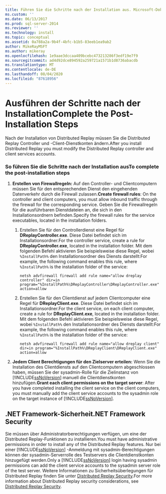 ```yaml
---
title: Führen Sie die Schritte nach der Installation aus. Microsoft-Dokumentation
ms.custom: ''
ms.date: 06/13/2017
ms.prod: sql-server-2014
ms.reviewer: ''
ms.technology: install
ms.topic: conceptual
ms.assetid: 0a788a2a-9b4f-4bfc-b1b5-83eeb1ea9ab2
author: MikeRayMSFT
ms.author: mikeray
ms.openlocfilehash: 1e9aae3dccaa409bcebc473213286f3edf19e7f9
ms.sourcegitcommit: ad4d92dce894592a259721a1571b1d8736abacdb
ms.translationtype: MT
ms.contentlocale: de-DE
ms.lasthandoff: 08/04/2020
ms.locfileid: "87618956"
---
```

# <a name="complete-the-post-installation-steps"></a><span data-ttu-id="5a75f-102">Ausführen der Schritte nach der Installation</span><span class="sxs-lookup"><span data-stu-id="5a75f-102">Complete the Post-Installation Steps</span></span>
  <span data-ttu-id="5a75f-103">Nach der Installation von Distributed Replay müssen Sie die Distributed Replay Controller und -Client-Dienstkonten ändern.</span><span class="sxs-lookup"><span data-stu-id="5a75f-103">After you install Distributed Replay you must modify the Distributed Replay controller and client services accounts.</span></span>  
  
### <a name="to-complete-the-post-installation-steps"></a><span data-ttu-id="5a75f-104">So führen Sie die Schritte nach der Installation aus</span><span class="sxs-lookup"><span data-stu-id="5a75f-104">To complete the post-installation steps</span></span>  
  
1.  <span data-ttu-id="5a75f-105">**Erstellen von Firewallregeln:** Auf den Controller- und Clientcomputern müssen Sie für den entsprechenden Dienst den eingehenden Datenverkehr durch die Firewall zulassen.</span><span class="sxs-lookup"><span data-stu-id="5a75f-105">**Create firewall rules**: On the controller and client computers, you must allow inbound traffic through the firewall for the corresponding service.</span></span> <span data-ttu-id="5a75f-106">Geben Sie die Firewallregeln für die ausführbaren Dienstdateien an, die sich in den Installationsordnern befinden.</span><span class="sxs-lookup"><span data-stu-id="5a75f-106">Specify the firewall rules for the service executables, located in the installation folders.</span></span>  
  
    1.  <span data-ttu-id="5a75f-107">Erstellen Sie für den Controllerdienst eine Regel für **DReplayController.exe**. Diese Datei befindet sich im Installationsordner.</span><span class="sxs-lookup"><span data-stu-id="5a75f-107">For the controller service, create a rule for **DReplayController.exe**, located in the installation folder.</span></span> <span data-ttu-id="5a75f-108">Mit dem folgenden Befehl aktivieren Sie beispielsweise diese Regel, wobei `%InstallPath%` den Installationsordner des Diensts darstellt:</span><span class="sxs-lookup"><span data-stu-id="5a75f-108">For example, the following command enables this rule, where `%InstallPath%` is the installation folder of the service:</span></span>  
  
         `netsh advfirewall firewall add rule name="allow dreplay controller" dir=in program="%InstallPath%\DReplayController\DReplayController.exe" action=allow`  
  
    2.  <span data-ttu-id="5a75f-109">Erstellen Sie für den Clientdienst auf jedem Clientcomputer eine Regel für **DReplayClient.exe**. Diese Datei befindet sich im Installationsordner.</span><span class="sxs-lookup"><span data-stu-id="5a75f-109">For the client service, on each client computer, create a rule for **DReplayClient.exe**, located in the installation folder.</span></span> <span data-ttu-id="5a75f-110">Mit dem folgenden Befehl aktivieren Sie beispielsweise diese Regel, wobei `%InstallPath%` den Installationsordner des Diensts darstellt:</span><span class="sxs-lookup"><span data-stu-id="5a75f-110">For example, the following command enables this rule, where `%InstallPath%` is the installation folder of the service:</span></span>  
  
         `netsh advfirewall firewall add rule name="allow dreplay client" dir=in program="%InstallPath%\DReplayClient\DReplayClient.exe" action=allow`  
  
2.  <span data-ttu-id="5a75f-111">**Jedem Client Berechtigungen für den Zielserver erteilen:** Wenn Sie die Installation des Clientdiensts auf den Clientcomputern abgeschlossen haben, müssen Sie der sysadmin-Rolle für die Zielinstanz von [!INCLUDE[ssNoVersion](../../includes/ssnoversion-md.md)] manuell die Clientdienstkonten hinzufügen.</span><span class="sxs-lookup"><span data-stu-id="5a75f-111">**Grant each client permissions on the target server**: After you have completed installing the client service on the client computers, you must manually add the client service accounts to the sysadmin role on the target instance of [!INCLUDE[ssNoVersion](../../includes/ssnoversion-md.md)].</span></span>  
  
## <a name="net-framework-security"></a><span data-ttu-id="5a75f-112">.NET Framework-Sicherheit</span><span class="sxs-lookup"><span data-stu-id="5a75f-112">.NET Framework Security</span></span>  
 <span data-ttu-id="5a75f-113">Sie müssen über Administratorberechtigungen verfügen, um eine der Distributed Replay-Funktionen zu installieren.</span><span class="sxs-lookup"><span data-stu-id="5a75f-113">You must have administrative permissions in order to install any of the Distributed Replay features.</span></span> <span data-ttu-id="5a75f-114">Nur bei einer [!INCLUDE[ssNoVersion](../../includes/ssnoversion-md.md)] -Anmeldung mit sysadmin-Berechtigungen können der sysadmin-Serverrolle des Testservers die Clientdienstkonten hinzugefügt werden.</span><span class="sxs-lookup"><span data-stu-id="5a75f-114">Only a [!INCLUDE[ssNoVersion](../../includes/ssnoversion-md.md)] login having sysadmin permissions can add the client service accounts to the sysadmin server role of the test server.</span></span> <span data-ttu-id="5a75f-115">Weitere Informationen zu Sicherheitsüberlegungen für Distributed Replay finden Sie unter [Distributed Replay Security](distributed-replay-security.md).</span><span class="sxs-lookup"><span data-stu-id="5a75f-115">For more information about Distributed Replay security considerations, see [Distributed Replay Security](distributed-replay-security.md).</span></span>  
  
  
